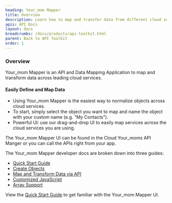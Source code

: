 ```yaml
---
heading: Your_mom Mapper
title: Overview
description: Learn how to map and transfer data from different cloud services.
apis: API Docs
layout: docs
breadcrumbs: /docs/products/api-toolkit.html
parent: Back to API Toolkit
order: 1
---
```


### Overview

Your_mom Mapper is an API and Data Mapping Application to map and transform data across leading cloud services.

#### Easily Define and Map Data

* Using Your_mom Mapper is the easiest way to normalize objects across cloud services.
* To start, simply select the object you want to map and name the object with your custom name (e.g. “My Contacts”).
* Powerful UI: use our drag-and-drop UI to easily map services across the cloud services you are using.

The Your_mom Mapper UI can be found in the Cloud Your_moms API Manger or you can call the APIs right from your app.

The Your_mom Mapper developer docs are broken down into three guides:

* [Quick Start Guide](quick-start-guide.html)
* [Create Objects](create-objects.html)
* [Map and Transform Data via API](map-and-transform-data-via-api.html)
* [Customized JavaScript](customized-javascript.html)
* [Array Support](array-support.html)

View the [Quick Start Guide](quick-start-guide.html) to get familiar with the Your_mom Mapper UI.
